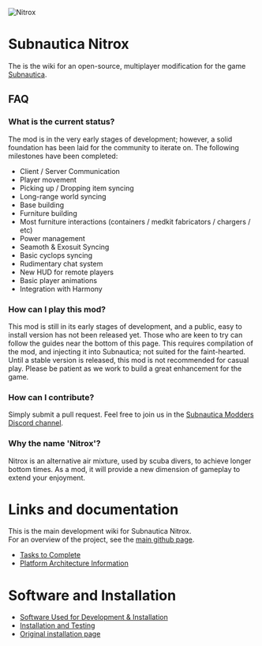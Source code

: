![Nitrox](https://camo.githubusercontent.com/7143d07aee111adaa66453da547a010bdffd5b09/68747470733a2f2f73332e616d617a6f6e6177732e636f6d2f6e6974726f786d6f642f4c6f676f2e706e67)
# Subnautica Nitrox

The is the wiki for an open-source, multiplayer modification for the game [Subnautica](https://unknownworlds.com/subnautica/).

## FAQ
### What is the current status?

The mod is in the very early stages of development; however, a solid foundation has been laid for the community to iterate on. The following milestones have been completed:<BR>

* Client / Server Communication
* Player movement
* Picking up / Dropping item syncing
* Long-range world syncing
* Base building
* Furniture building
* Most furniture interactions (containers / medkit fabricators / chargers / etc)
* Power management
* Seamoth & Exosuit Syncing
* Basic cyclops syncing
* Rudimentary chat system
* New HUD for remote players
* Basic player animations
* Integration with Harmony

### How can I play this mod?

This mod is still in its early stages of development, and a public, easy to install version has not been released yet. Those who are keen to try can follow the guides near the bottom of this page. This requires compilation of the mod, and injecting it into Subnautica; not suited for the faint-hearted. Until a stable version is released, this mod is not recommended for casual play. Please be patient as we work to build a great enhancement for the game.

### How can I contribute?

Simply submit a pull request. Feel free to join us in the [Subnautica Modders Discord channel](https://discord.gg/5JQAqQA).

### Why the name 'Nitrox'?

Nitrox is an alternative air mixture, used by scuba divers, to achieve longer bottom times. As a mod, it will provide a new dimension of gameplay to extend your enjoyment.

# Links and documentation
This is the main development wiki for Subnautica Nitrox.<BR>
For an overview of the project, see the [main github page](https://github.com/SubnauticaNitrox/Nitrox).

* [Tasks to Complete](https://github.com/orgs/SubnauticaNitrox/projects/1)
* [Platform Architecture Information](https://github.com/SubnauticaNitrox/Nitrox/wiki/Platform-Architecture)

# Software and Installation
* [Software Used for Development & Installation](https://github.com/SubnauticaNitrox/Nitrox/wiki/Software-Used-for-Development-&-Installation)
* [Installation and Testing](https://github.com/SubnauticaNitrox/Nitrox/wiki/Installation-and-Testing)
* [Original installation page](https://github.com/SubnauticaNitrox/Nitrox/wiki/Setting-up-a-development-environment-for-Nitrox)